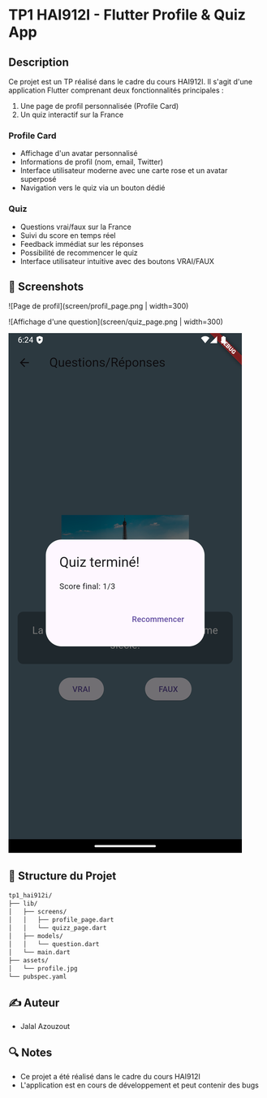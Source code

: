 # TP1 HAI912I - Flutter Profile & Quiz App

## Description
Ce projet est un TP réalisé dans le cadre du cours HAI912I. Il s'agit d'une application Flutter comprenant deux fonctionnalités principales :
1. Une page de profil personnalisée (Profile Card)
2. Un quiz interactif sur la France

### Profile Card
- Affichage d'un avatar personnalisé
- Informations de profil (nom, email, Twitter)
- Interface utilisateur moderne avec une carte rose et un avatar superposé
- Navigation vers le quiz via un bouton dédié

### Quiz
- Questions vrai/faux sur la France
- Suivi du score en temps réel
- Feedback immédiat sur les réponses
- Possibilité de recommencer le quiz
- Interface utilisateur intuitive avec des boutons VRAI/FAUX

## 📱 Screenshots

![Page de profil](screen/profil_page.png | width=300)

![Affichage d'une question](screen/quiz_page.png | width=300)

![Affichage du score](screen/quiz_score.png)

## 📁 Structure du Projet

```
tp1_hai912i/
├── lib/
│   ├── screens/
│   │   ├── profile_page.dart
│   │   └── quizz_page.dart
│   ├── models/
│   │   └── question.dart
│   └── main.dart
├── assets/
│   └── profile.jpg
└── pubspec.yaml
```

## ✍️ Auteur
- Jalal Azouzout

## 🔍 Notes
- Ce projet a été réalisé dans le cadre du cours HAI912I
- L'application est en cours de développement et peut contenir des bugs
